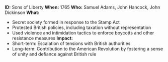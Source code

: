 **ID:** Sons of Liberty
**When:** 1765
**Who:** Samuel Adams, John Hancock, John Dickinson
**What:**
* Secret society formed in response to the Stamp Act
* Protested British policies, including taxation without representation
* Used violence and intimidation tactics to enforce boycotts and other resistance measures
**Impact:**
* Short-term: Escalation of tensions with British authorities
* Long-term: Contribution to the American Revolution by fostering a sense of unity and defiance against British rule
